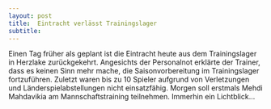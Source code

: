 ```yaml
---
layout: post
title:  Eintracht verlässt Trainingslager
subtitle:  
---
```


Einen Tag früher als geplant ist die Eintracht heute aus dem Trainingslager in Herzlake zurückgekehrt. Angesichts der Personalnot erklärte der Trainer, dass es keinen Sinn mehr mache, die Saisonvorbereitung im Trainingslager fortzuführen. Zuletzt waren bis zu 10 Spieler aufgrund von Verletzungen und Länderspielabstellungen nicht einsatzfähig. Morgen soll erstmals Mehdi Mahdavikia am Mannschaftstraining teilnehmen. Immerhin ein Lichtblick...


